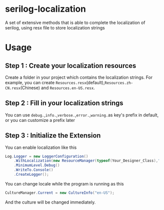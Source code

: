 # serilog-localization

A set of extensive methods that is able to complete the localization of serilog, using resx file to store localization strings

# Usage

## Step 1 : Create your localization resources

Create a folder in your project which contains the localization strings. For example, you can create `Resources.resx`(default),`Resources.zh-CN.resx`(Chinese) and `Resources.en-US.resx`.

## Step 2 : Fill in your localization strings

You can use `debug.`,`info.`,`verbose.`,`error.`,`warning.`as key's prefix in default, or you can customize a prefix later

## Step 3 : Initialize the Extension

You can enable localization like this

```csharp
Log.Logger = new LoggerConfiguration()
    .WithLocalization(new ResourceManager(typeof(Your_Designer_Class),"zh-CN"))
    .MinimumLevel.Debug()
    .WriteTo.Console()
    .CreateLogger();
```

You can change locale while the program is running as this
```csharp
CultureManager.Current = new CultureInfo("en-US");
```
And the culture will be changed immediately.